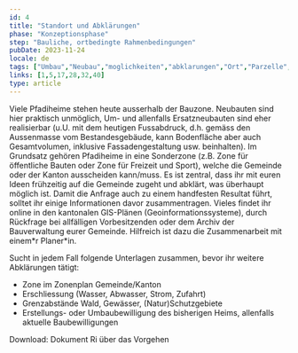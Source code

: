 ```yaml
---
id: 4
title: "Standort und Abklärungen"
phase: "Konzeptionsphase"
step: "Bauliche, ortbedingte Rahmenbedingungen"
pubDate: 2023-11-24
locale: de
tags: ["Umbau","Neubau","moglichkeiten","abklarungen","Ort","Parzelle","Bestand","Zonenreglement","Ausserhalb der Bauzone"]
links: [1,5,17,28,32,40]
type: article
---
```


Viele Pfadiheime stehen heute ausserhalb der Bauzone. Neubauten sind hier praktisch unmöglich, Um- und allenfalls Ersatzneubauten sind eher realisierbar (u.U. mit dem heutigen Fussabdruck, d.h. gemäss den Aussenmasse vom Bestandesgebäude, kann Bodenfläche aber auch Gesamtvolumen, inklusive Fassadengestaltung usw. beinhalten). Im Grundsatz gehören Pfadiheime in eine Sonderzone (z.B. Zone für öffentliche Bauten oder Zone für Freizeit und Sport), welche die Gemeinde oder der Kanton ausscheiden kann/muss. Es ist zentral, dass ihr mit euren Ideen frühzeitig auf die Gemeinde zugeht und abklärt, was überhaupt möglich ist. Damit die Anfrage auch zu einem handfesten Resultat führt, solltet ihr einige Informationen davor zusammentragen. Vieles findet ihr online in den kantonalen GIS-Plänen (Geoinformationssysteme), durch Rückfrage bei allfälligen Vorbesitzenden oder dem Archiv der Bauverwaltung eurer Gemeinde. Hilfreich ist dazu die Zusammenarbeit mit einem\*r Planer\*in.

Sucht in jedem Fall folgende Unterlagen zusammen, bevor ihr weitere Abklärungen tätigt:

- Zone im Zonenplan Gemeinde/Kanton
- Erschliessung (Wasser, Abwasser, Strom, Zufahrt)
- Grenzabstände Wald, Gewässer, (Natur)Schutzgebiete
- Erstellungs- oder Umbaubewilligung des bisherigen Heims, allenfalls aktuelle Baubewilligungen

Download: Dokument Ri über das Vorgehen
